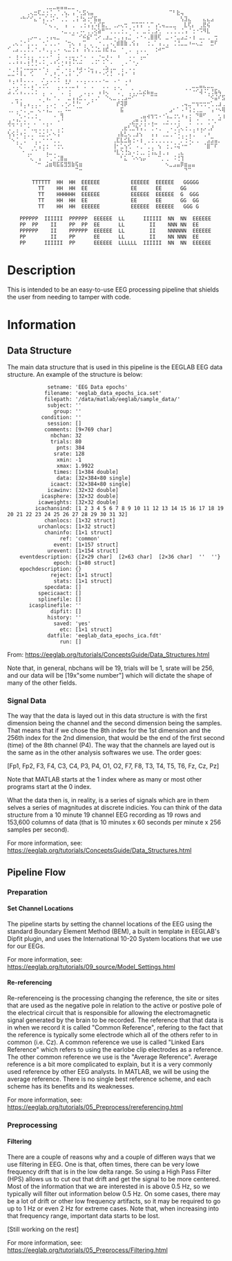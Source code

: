 ```
⠀⠀⠀⠀⠀⠀⠀⠀⠀⠀⢀⣀⣀⣤⣤⣤⣀⣀⠀⠀⠀⠀⠀⠀⠀⠀⠀⠀⠀⠀⠀⠀⠀⠀⠀⠀⠀⠀⠀⠀⠀⠀⠀⠀⠀⠀⠀⠀⠀⠀⠀⠀⠀⠀⠀⠀⠀⠀⠀⠀⠀⠀⠀⠀
⠀⠀⠀⠀⠀⢀⢄⣒⢏⣐⢐⢈⢀⠈⢀⢢⡀⢠⠈⢂⣫⢢⣤⠀⠀⠀⠀⠀⠀⠀⠀⠀⠀⠀⠀⠀⠀⠀⠀⠀⠀⠀⠀⠉⠃⣗⢤⠀⠀⠀⠀⠀⠀⠀⠀⠀⠀⠀⠀⠀⠀⠀⠀⠀
⠀⠀⠀⠐⠓⠊⠊⣄⠐⢠⢁⢈⠅⠂⢀⢈⠀⢀⢨⠘⣢⢐⠊⣯⣤⠀⠀⠀⠀⠀⠀⠀⠀⠀⠀⠀⠀⠀⠀⠀⠀⠀⠀⠀⠀⠀⢣⣹⣄⠀⠀⠀⣄⣄⣠⠀⠀⠀⠀⠀⠀⠀⠀⠀
⠀⠀⠀⠀⠀⠀⠀⠀⠀⠈⠂⢄⢀⠀⠀⢠⠀⢀⠀⢀⢐⢠⢡⠡⡎⣯⡀⠀⢀⡠⢄⢒⠀⢉⢩⢩⠁⢁⠉⢠⢂⢤⣀⣀⣀⠀⠀⣇⢏⡄⠀⢀⣟⢮⠀⠀⠀⠀⠀⠀⠀⠀⠀⠀
⠀⠀⠀⠀⠀⠀⠀⠀⠀⠀⠀⠀⠀⠁⠠⣀⢀⢀⢀⠠⠄⢀⢈⢕⣵⠛⠉⢁⢀⢀⢐⢀⠈⠐⢀⠀⣀⢐⢀⣨⢂⠀⢀⢀⢈⢀⢈⢠⠈⢐⠐⠩⠻⣇⠀⠀⠀⠀⠀⠀⠀⠀⠀⠀
⠀⠀⠀⠀⠀⢀⡠⠤⢀⠀⠠⢠⢤⣀⠀⠀⠀⠉⠀⠊⠮⣮⠃⢉⠔⢀⣰⣀⠠⢀⢠⢠⣈⠀⠠⠐⠠⢀⣿⣿⢏⠀⣀⠠⠐⣀⣠⣐⠠⢰⠀⣀⡀⢀⠀⢒⠀⠀⠀⠀⠀⠀⠀⠀
⠀⢀⢄⢈⠐⢈⢀⢀⠀⠐⡈⢀⢀⠠⠀⠈⢒⢄⠀⡄⢉⠀⡀⠀⠐⢀⢀⠠⡈⣾⣿⣷⢀⢪⢠⠀⠀⢐⢀⠁⢠⢀⢀⠀⢈⢘⣀⣀⠰⠤⢄⣐⠀⠀⣛⠏⠀⠀⠀⠀⠀⠀⠀⠀
⠊⢀⣠⢀⢀⢘⢀⠐⢀⠰⢀⢀⢀⠠⠀⢄⣈⢐⢠⠀⢨⢢⢈⢈⣂⢰⣞⢠⣈⠀⠐⠀⢀⠀⢀⢀⢀⠀⠀⢐⠴⠒⠉⠀⠀⠀⠀⠀⠀⠀⠀⠀⠀⠀⠀⠀⠀⠀⠀⠀⠀⠀⠀⠀
⢀⠀⢠⢀⢐⢀⢀⠀⢀⢀⢀⠨⠀⢐⠀⢀⢀⣀⢀⠠⢀⠀⢀⠀⠠⣀⢠⢀⠀⢠⠀⠈⢀⢀⠈⢀⣀⠂⠀⠀⠀⠀⠀⠀⠀⠀⠀⠀⠀⠀⠀⠀⠀⠀⠀⠀⠀⠀⠀⠀⠀⠀⠀⠀
⢀⢀⢨⢠⢀⢨⠸⠰⢀⢐⠀⢀⢠⢊⠠⢠⢨⢘⢂⣐⠀⠀⢀⢐⠂⢐⠑⢀⠀⠀⠀⢀⠐⠠⢀⠈⠀⠀⠀⠀⠀⠀⠀⠀⠀⠀⠀⠀⠀⠀⠀⠀⠀⠀⠀⠀⠀⠀⠀⠀⠀⠀⠀⠀
⢀⠀⢠⠠⢀⣈⣈⣈⢀⠠⢈⠀⠀⣐⠈⢀⢈⠀⢠⣠⢀⠠⣀⠀⠀⢀⣢⢀⣀⠀⢈⠀⢀⢀⠁⠀⠀⠀⠀⠀⠀⠀⠀⠀⠀⠀⠀⠀⠀⠀⠀⠀⠀⠀⠀⠀⠀⠀⠀⠀⠀⠀⠀⠀
⣀⣈⠨⢸⢀⠀⢊⠀⠀⠀⠌⢀⠰⢀⠐⢀⢨⠈⢀⠊⠀⠈⠘⠘⠐⠠⢊⢘⠀⠠⢨⠐⠀⠰⠀⠀⠀⠀⠀⠀⠀⠀⠀⠀⠀⠀⠀⠀⠀⠀⠀⠀⠀⠀⠀⠀⠀⠀⠀⠀⠀⠀⠀⠀
⢠⢀⢠⢰⢀⢀⢀⠀⠀⡐⢀⢀⢈⢐⠀⢠⢠⠀⢀⢀⢀⢀⢀⢀⢀⠠⣀⠀⢀⠠⠀⢀⢠⠀⠀⠀⠀⠀⠀⠀⠀⠀⠀⠀⠀⠀⠀⠀⠀⠀⠀⠀⠀⠀⠀⠀⠀⠀⠀⠀⠀⠀⠀⠀
⠀⢈⢀⠐⢐⢀⢠⠐⢀⢐⢊⠀⠀⢀⢀⢈⢁⣀⢠⠀⢈⠀⢀⠀⠀⢀⢀⠀⢀⢀⠀⠐⠀⠀⠀⠀⠀⠀⠀⠀⠀⠀⠀⠀⠀⠀⠀⠀⠀⣀⣀⣤⣄⣀⣀⠀⠀⠀⠀⠀⠀⠀⠀⠀
⣨⢀⢊⢠⢀⢀⢈⢐⠀⢀⠀⢀⠀⠈⢀⠀⢐⠀⠀⠀⢀⢀⢀⠀⢠⢰⢄⠀⠈⢀⠁⠀⢀⢁⢀⣂⣔⣦⣤⣀⠀⠀⠀⠀⠀⠀⠀⠈⠈⠐⠊⢼⠨⢁⢘⣯⢦⠀⠀⠀⠀⠀⠀⠀
⠀⠀⣀⢀⠀⠀⠀⠀⢀⠈⢠⡀⠐⢀⠀⠀⣈⢠⢠⣊⢀⠈⢀⢀⠂⠀⠑⢄⣀⢀⢈⣠⠬⠊⠁⠀⠁⠀⠉⠉⠀⠀⠀⠀⠀⠀⠀⠀⠀⠀⠀⠀⠀⠈⠪⣬⠎⣫⡄⠀⠀⠀⠀⠠
⠀⠂⠘⢰⢀⢠⢀⢀⢀⠈⢀⢀⠠⠀⢀⠐⡠⢘⠘⠂⠀⠔⠈⠀⠀⠀⠀⠀⠀⡞⢽⡿⠀⠀⠀⠀⠀⠀⠀⠀⠀⠀⠀⠀⠀⠀⢀⢤⣀⠒⢲⢒⢒⠒⢁⢀⣰⢀⣉⢂⠂⠂⣠⠠
⢀⡀⢀⠠⢈⠀⣈⠈⢄⠠⢨⣀⠈⢀⡀⠨⠤⠀⠈⠉⠀⠀⠀⠀⠀⠀⠀⠀⠀⠀⣯⠀⠀⠀⠀⠀⠀⠀⠀⠀⠀⠀⠀⣠⠂⠁⠠⠘⢨⢐⢀⣀⠀⠈⢠⠐⠢⢿⠟⠀⢀⠈⡀⢊
⠀⠀⠈⢂⠠⢈⢀⢐⠀⠀⠀⠀⠠⠀⢻⠀⠀⠀⠀⠀⠀⠀⠀⠀⠀⠀⠀⠀⠀⠀⠀⠀⠀⠀⠀⢀⣤⢴⢲⢒⠠⠐⢡⣀⢐⢂⠰⢠⢐⠀⠙⠿⠋⠀⠀⠀⢂⢰⠤⠒⠈⠉⠀⠀
⣰⣈⢘⢂⢐⢀⠀⡀⠈⢀⢀⢀⠀⠐⠈⠀⠀⠀⠀⠀⠀⠀⠀⠀⠀⠀⠀⠀⠀⠀⠀⠀⢀⣔⣛⢐⢘⢀⢠⣀⠀⢀⣐⢀⢀⢐⠀⠀⢘⠀⢈⢀⠀⢈⠈⠄⠉⠀⠀⠀⠀⠀⠀⠀
⢈⠈⢀⠈⢀⠐⢀⣀⢀⢀⢈⢀⠀⢀⠠⠀⠀⠀⠀⠀⠀⠀⠀⠀⠀⠀⠀⠀⠀⠀⢀⣖⢃⣈⢳⢡⢈⠀⢈⠠⢀⠀⠀⠠⢀⢊⢄⢐⢀⢀⢠⢠⡠⢀⡜⠀⠀⠀⠀⠀⠀⠀⠀⠀
⢣⢪⠨⠰⢐⢀⢀⠈⢐⣐⢈⠄⠢⢨⠈⠀⠀⠀⠀⠀⠀⠀⠀⠀⠀⠀⠀⠀⠀⢠⣧⣃⢄⢀⣰⢢⠀⠀⢠⢠⠀⢀⣈⢀⠐⠨⢀⢀⢠⢈⠀⠈⢀⠰⠀⠀⠀⠀⠀⠀⠀⠀⠀⠀
⠈⠢⢈⠀⢈⠀⠐⢀⢀⠐⠐⠐⢀⢀⠀⠀⠀⠀⠀⠀⠀⠀⠀⠀⠀⠀⠀⠀⢀⣏⣇⣊⣧⢐⠠⢰⠀⢀⢐⢀⢀⢀⢀⢀⠀⠈⡈⢐⠨⡀⢀⠀⠀⣠⣩⣤⡀⠀⠀⠀⠀⠀⠀⠀
⠀⠀⠈⢌⠀⠀⠀⠌⢠⢐⢐⠀⠐⢐⢂⠀⠀⠀⠀⠀⠀⠀⠀⠀⠀⠀⠀⠀⢸⠂⣁⢢⢊⠀⠠⢀⠈⢀⢀⠀⢢⠀⢐⢀⠨⢬⠐⠒⠈⠀⠀⠀⠈⣿⠉⠏⠀⠀⠀⠀⠀⠀⠀⠀
⠀⠀⠀⠀⠂⢀⡈⠈⠀⠈⢠⣀⢀⠀⠀⠀⠀⠀⠀⠀⠀⠀⠀⠀⠀⠀⠀⠀⠘⣇⢑⢘⣢⠠⢐⢀⡀⢐⢨⣄⢰⢀⢠⠀⠀⢀⣄⠀⠀⠀⠀⠀⠀⠀⠀⠀⠀⠀⠀⠀⠀⠀⠀⠀
⠀⠀⠀⠀⠀⠈⢄⠀⢠⠀⠈⢀⠐⢈⣿⣤⠀⠀⠀⠀⠀⠀⠀⠀⠀⠀⠀⠀⠀⠀⠃⣅⠀⠡⠢⢢⡤⠈⠀⠀⠉⡀⢀⠀⠨⢘⢹⠀⠀⠀⠀⠀⠀⠀⠀⠀⠀⠀⠀⠀⠀⠀⠀⠀
⠀⠀⠀⠀⠀⠀⠀⠈⠒⠀⣨⣶⢿⣯⣯⣻⣻⣷⢯⣶⠀⠀⠀⠀⠀⠀⠀⠀⠀⠀⠀⠀⠀⠀⠀⠀⠀⠀⠀⠀⠀⠀⠢⣀⣠⣤⡿⣶⣤⣤⠀⠀⠀⠀⠀⠀⠀⠀⠀⠀⠀⠀⠀⠀
⠀⠀⠀⠀⠀⠀⠀⠀⠀⠀⠀⠀⠀⠀⠀⠀⠀⠀⠉⠒⠀⠀⠀⠀⠀⠀⠀⠀⠀⠀⠀⠀⠀⠀⠀⠀⠀⠀⠀⠀⠀⠀⠀⠀⠀⠀⠀⠙⠉⠀⠀⠀⠀⠀⠀⠀
⠀⠀⠀⠀⠀⠀⠀
        TTTTTT  HH  HH  EEEEEE          EEEEEE  EEEEEE   GGGGG
          TT    HH  HH  EE              EE      EE      GG   
          TT    HHHHHH  EEEEEE          EEEEEE  EEEEEE  G  GGG  
          TT    HH  HH  EE              EE      EE      GG  GG
          TT    HH  HH  EEEEEE          EEEEEE  EEEEEE   GGG G

    PPPPPP  IIIIII  PPPPPP  EEEEEE  LL      IIIIII  NN  NN  EEEEEE
    PP  PP    II    PP  PP  EE      LL        II    NNN NN  EE
    PPPPPP    II    PPPPPP  EEEEEE  LL        II    NNNNNN  EEEEEE
    PP        II    PP      EE      LL        II    NN NNN  EE
    PP      IIIIII  PP      EEEEEE  LLLLLL  IIIIII  NN  NN  EEEEEE
```
# Description
This is intended to be an easy-to-use EEG processing pipeline that shields the user from needing to tamper with code.

# Information

## Data Structure
The main data structure that is used in this pipeline is the EEGLAB EEG data structure. An example of the structure is below:
```
             setname: 'EEG Data epochs'
            filename: 'eeglab_data_epochs_ica.set'
            filepath: '/data/matlab/eeglab/sample_data/'
             subject: ''
               group: ''
           condition: ''
             session: []
            comments: [9×769 char]
              nbchan: 32
              trials: 80
                pnts: 384
               srate: 128
                xmin: -1
                xmax: 1.9922
               times: [1×384 double]
                data: [32×384×80 single]
              icaact: [32×384×80 single]
             icawinv: [32×32 double]
           icasphere: [32×32 double]
          icaweights: [32×32 double]
         icachansind: [1 2 3 4 5 6 7 8 9 10 11 12 13 14 15 16 17 18 19 20 21 22 23 24 25 26 27 28 29 30 31 32]
            chanlocs: [1×32 struct]
          urchanlocs: [1×32 struct]
            chaninfo: [1×1 struct]
                 ref: 'common'
               event: [1×157 struct]
             urevent: [1×154 struct]
    eventdescription: {[2×29 char]  [2×63 char]  [2×36 char]  ''  ''}
               epoch: [1×80 struct]
    epochdescription: {}
              reject: [1×1 struct]
               stats: [1×1 struct]
            specdata: []
          specicaact: []
          splinefile: []
       icasplinefile: ''
              dipfit: []
             history: ''
               saved: 'yes'
                 etc: [1×1 struct]
             datfile: 'eeglab_data_epochs_ica.fdt'
                 run: []
```
From: https://eeglab.org/tutorials/ConceptsGuide/Data_Structures.html

Note that, in general, nbchans will be 19, trials will be 1, srate will be 256, and our data will be [19x"some number"] which will dictate the shape of many of the other fields.

### Signal Data
The way that the data is layed out in this data structure is with the first dimension being the channel and the second dimension being the samples. That means that if we chose the 8th index for the 1st dimension and the 256th index for the 2nd dimension, that would be the end of the first second (time) of the 8th channel (P4). The way that the channels are layed out is the same as in the other analysis softwares we use. The order goes:

[Fp1, Fp2, F3, F4, C3, C4, P3, P4, O1, O2, F7, F8, T3, T4, T5, T6, Fz, Cz, Pz]

Note that MATLAB starts at the 1 index where as many or most other programs start at the 0 index.

What the data then is, in reality, is a series of signals which are in them selves a series of magnitudes at discrete indicies. You can think of the data structure from a 10 minute 19 channel EEG recording as 19 rows and 153,600 columns of data (that is 10 minutes x 60 seconds per minute x 256 samples per second).

For more information, see: https://eeglab.org/tutorials/ConceptsGuide/Data_Structures.html

## Pipeline Flow

### Preparation

#### Set Channel Locations
The pipeline starts by setting the channel locations of the EEG using the standard Boundary Element Method (BEM), a built in template in EEGLAB's Dipfit plugin, and uses the International 10-20 System locations that we use for our EEGs.

For more information, see: https://eeglab.org/tutorials/09_source/Model_Settings.html

#### Re-referencing

Re-referenceing is the processing changing the reference, the site or sites that are used as the negative pole in relation to the active or postive pole of the electrical circuit that is responsible for allowing the electromagnetic signal generated by the brain to be recorded. The reference that that data is in when we record it is called "Common Reference", refering to the fact that the reference is typically some electrode which all of the others refer to in common (i.e. Cz). A common reference we use is called "Linked Ears Reference" which refers to using the earlobe clip electrodes as a reference. The other common reference we use is the "Average Reference". Average reference is a bit more complicated to explain, but it is a very commonly used reference by other EEG analysts. In MATLAB, we will be using the average reference. There is no single best reference scheme, and each scheme has its benefits and its weaknesses.

For more information, see: https://eeglab.org/tutorials/05_Preprocess/rereferencing.html

### Preprocessing

#### Filtering

There are a couple of reasons why and a couple of differen ways that we use filtering in EEG. One is that, often times, there can be very lowe frequency drift that is in the low delta range. So using a High Pass Filter (HPS) allows us to cut out that drift and get the signal to be more centered. Most of the information that we are interested in is above 0.5 Hz, so we typically will filter out information below 0.5 Hz. On some cases, there may be a lot of drift or other low frequency artifacts, so it may be required to go up to 1 Hz or even 2 Hz for extreme cases. Note that, when increasing into that frequency range, important data starts to be lost.

[Still working on the rest]

For more information, see: https://eeglab.org/tutorials/05_Preprocess/Filtering.html
